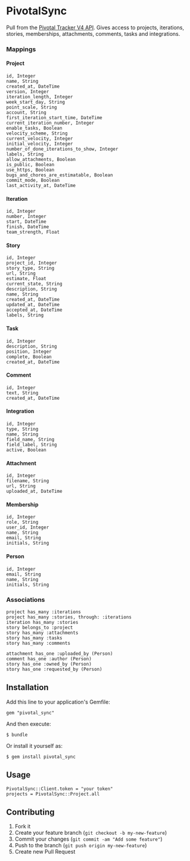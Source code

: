 # PivotalSync

Pull from the [Pivotal Tracker V4 API](https://www.pivotaltracker.com/help/api?version=v4).
Gives access to projects, iterations, stories, memberships, attachments, comments, tasks and integrations.

### Mappings

#### Project
    id, Integer
    name, String
    created_at, DateTime
    version, Integer
    iteration_length, Integer
    week_start_day, String
    point_scale, String
    account, String
    first_iteration_start_time, DateTime
    current_iteration_number, Integer
    enable_tasks, Boolean
    velocity_scheme, String
    current_velocity, Integer
    initial_velocity, Integer
    number_of_done_iterations_to_show, Integer
    labels, String
    allow_attachments, Boolean
    is_public, Boolean
    use_https, Boolean
    bugs_and_chores_are_estimatable, Boolean
    commit_mode, Boolean
    last_activity_at, DateTime

#### Iteration
    id, Integer
    number, Integer
    start, DateTime
    finish, DateTime
    team_strength, Float

#### Story
    id, Integer
    project_id, Integer
    story_type, String
    url, String
    estimate, Float
    current_state, String
    description, String
    name, String
    created_at, DateTime
    updated_at, DateTime
    accepted_at, DateTime
    labels, String
    
#### Task
    id, Integer
    description, String
    position, Integer
    complete, Boolean
    created_at, DateTime

#### Comment
    id, Integer
    text, String
    created_at, DateTime

#### Integration
    id, Integer
    type, String
    name, String
    field_name, String
    field_label, String
    active, Boolean 

#### Attachment
    id, Integer
    filename, String
    url, String
    uploaded_at, DateTime
    
#### Membership
    id, Integer
    role, String
    user_id, Integer
    name, String
    email, String
    initials, String
    
#### Person
    id, Integer
    email, String
    name, String
    initials, String

### Associations

    project has_many :iterations
    project has_many :stories, through: :iterations
    iteration has_many :stories
    story belongs_to :project
    story has_many :attachments
    story has_many :tasks
    story has_many :comments
    
    attachment has_one :uploaded_by (Person)
    comment has_one :author (Person)
    story has_one :owned_by (Person)
    story has_one :requested_by (Person)
    
## Installation

Add this line to your application's Gemfile:

    gem "pivotal_sync"

And then execute:

    $ bundle

Or install it yourself as:

    $ gem install pivotal_sync

## Usage

    PivotalSync::Client.token = "your token"
    projects = PivotalSync::Project.all

## Contributing

1. Fork it
2. Create your feature branch (`git checkout -b my-new-feature`)
3. Commit your changes (`git commit -am "Add some feature"`)
4. Push to the branch (`git push origin my-new-feature`)
5. Create new Pull Request
